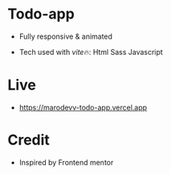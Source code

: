 # Todo-app

- Fully responsive & animated

- Tech used with *vite*🔥:
  Html
  Sass
  Javascript

# Live

- https://marodevv-todo-app.vercel.app

# Credit

- Inspired by Frontend mentor
